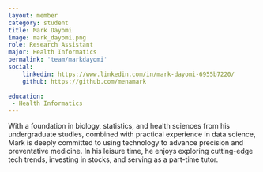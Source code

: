 ```yaml
---
layout: member
category: student
title: Mark Dayomi
image: mark_dayomi.png
role: Research Assistant
major: Health Informatics
permalink: 'team/markdayomi'
social:
    linkedin: https://www.linkedin.com/in/mark-dayomi-6955b7220/
    github: https://github.com/menamark
    
education:
 - Health Informatics
---
```


With a foundation in biology, statistics, and health sciences from his undergraduate studies, combined with practical experience in data science, Mark is deeply committed to using technology to advance precision and preventative medicine. 
In his leisure time, he enjoys exploring cutting-edge tech trends, investing in stocks, and serving as a part-time tutor.
